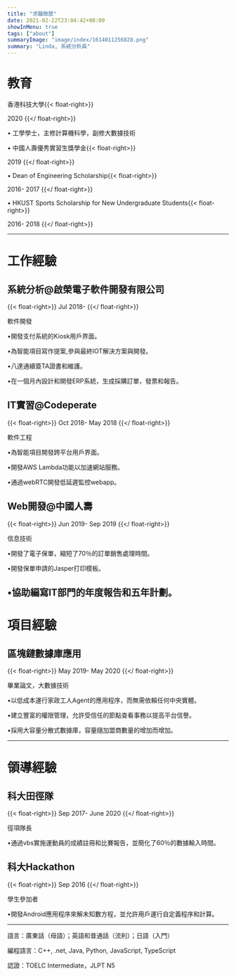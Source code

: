 ```yaml
---
title: "求職簡歷"
date: 2021-02-22T23:04:42+08:00
showInMenu: true
tags: ["about"]
summaryImage: "image/index/1614011256828.png"
summary: "Linda, 系統分析員"
---
```

# 教育

香港科技大學{{< float-right>}}

2020
{{</ float-right>}}

• 工學學士，主修計算機科學，副修大數據技術

• 中國人壽優秀實習生獎學金{{< float-right>}}

2019
{{</ float-right>}}

• Dean of Engineering Scholarship{{< float-right>}}

2016- 2017
{{</ float-right>}}

• HKUST Sports Scholarship for New Undergraduate Students{{< float-right>}}

2016- 2018
{{</ float-right>}}

---

# 工作經驗

## 系統分析@啟榮電子軟件開發有限公司

{{< float-right>}}
Jul 2018-
{{</ float-right>}}

軟件開發

•開發支付系統的Kiosk用戶界面。

•為智能項目寫作提案,參與最終IOT解決方案與開發。

•八達通續簽TA證書和維護。

•在一個月內設計和開發ERP系統，生成採購訂單，發票和報告。

## IT實習@Codeperate

{{< float-right>}}
Oct 2018- May 2018
{{</ float-right>}}

軟件工程

•為智能項目開發跨平台用戶界面。

•開發AWS Lambda功能以加速網站服務。

•通過webRTC開發低延遲監控webapp。

## Web開發@中國人壽

{{< float-right>}}
Jun 2019- Sep 2019
{{</ float-right>}}

信息技術

•開發了電子保單，縮短了70％的訂單銷售處理時間。

•開發保單申請的Jasper打印模板。

•協助編寫IT部門的年度報告和五年計劃。
--------------------------------------

# 項目經驗

## 區塊鏈數據庫應用

{{< float-right>}}
May 2019- May 2020
{{</ float-right>}}

畢業論文，大數據技術

•以低成本運行家政工人Agent的應用程序，而無需依賴任何中央實體。

•建立豐富的權限管理，允許受信任的節點查看事務以提高平台信譽。

•採用大容量分散式數據庫，容量隨加盟商數量的增加而增加。

---

# 領導經驗

## 科大田徑隊

{{< float-right>}}
Sep 2017- June 2020
{{</ float-right>}}

徑項隊長

•通過vbs實施運動員的成績註冊和比賽報告，並簡化了60％的數據輸入時間。

## 科大Hackathon

{{< float-right>}}
Sep 2016
{{</ float-right>}}

學生參加者

•開發Android應用程序來解未知數方程，並允許用戶運行自定義程序和計算。

---

語言：廣東話（母語）；英語和普通話（流利）；日語（入門）

編程語言：C++, .net, Java, Python, JavaScript, TypeScript

認證：TOELC Intermediate，JLPT N5
